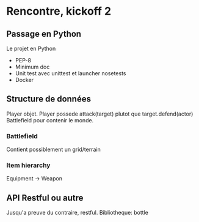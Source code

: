 # Rencontre, kickoff 2

## Passage en Python

Le projet en Python

- PEP-8
- Minimum doc
- Unit test avec unittest et launcher nosetests
- Docker


## Structure de données

Player objet.
Player possede attack(target) plutot que target.defend(actor)
Battlefield pour contenir le monde.

### Battlefield

Contient possiblement un grid/terrain

### Item hierarchy

Equipment -> Weapon


## API Restful ou autre

Jusqu'a preuve du contraire, restful.
Bibliotheque: bottle
